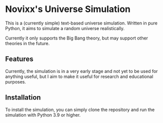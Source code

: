 # Novixx's Universe Simulation

This is a (currently simple) text-based universe simulation. Written in pure Python, it aims to simulate a random universe realistically.

Currently it only supports the Big Bang theory, but may support other theories in the future.

## Features

Currently, the simulation is in a very early stage and not yet to be used for anything useful, but I aim to make it useful for research and educational purposes.

## Installation

To install the simulation, you can simply clone the repository and run the simulation with Python 3.9 or higher.